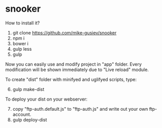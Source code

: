 # snooker

How to install it?
 
1. git clone https://github.com/mike-gusiev/snooker
2. npm i
3. bower i
4. gulp less
5. gulp

Now you can easily use and modify project in "app" folder. Every modification will be shown immediately due to "Live reload" module.

To create "dist" folder with minifyed and uglifyed scripts, type:

6. gulp make-dist

To deploy your dist on your webserver:

7. copy "ftp-auth.default.js" to "ftp-auth.js" and write out your own ftp-account.
8. gulp deploy-dist
